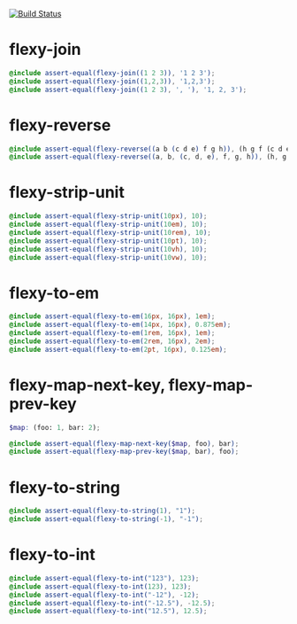[![Build Status](https://travis-ci.org/studio107/flexy-functions.svg?branch=master)](https://travis-ci.org/studio107/flexy-functions)

# flexy-join

```scss
@include assert-equal(flexy-join((1 2 3)), '1 2 3');
@include assert-equal(flexy-join((1,2,3)), '1,2,3');
@include assert-equal(flexy-join((1 2 3), ', '), '1, 2, 3');
```

# flexy-reverse

```scss
@include assert-equal(flexy-reverse((a b (c d e) f g h)), (h g f (c d e) b a));
@include assert-equal(flexy-reverse((a, b, (c, d, e), f, g, h)), (h, g, f, (c, d, e), b, a));
```

# flexy-strip-unit

```scss
@include assert-equal(flexy-strip-unit(10px), 10);
@include assert-equal(flexy-strip-unit(10em), 10);
@include assert-equal(flexy-strip-unit(10rem), 10);
@include assert-equal(flexy-strip-unit(10pt), 10);
@include assert-equal(flexy-strip-unit(10vh), 10);
@include assert-equal(flexy-strip-unit(10vw), 10);
```

# flexy-to-em
```scss
@include assert-equal(flexy-to-em(16px, 16px), 1em);
@include assert-equal(flexy-to-em(14px, 16px), 0.875em);
@include assert-equal(flexy-to-em(1rem, 16px), 1em);
@include assert-equal(flexy-to-em(2rem, 16px), 2em);
@include assert-equal(flexy-to-em(2pt, 16px), 0.125em);
```

# flexy-map-next-key, flexy-map-prev-key

```scss
$map: (foo: 1, bar: 2);

@include assert-equal(flexy-map-next-key($map, foo), bar);
@include assert-equal(flexy-map-prev-key($map, bar), foo);
```

# flexy-to-string

```scss
@include assert-equal(flexy-to-string(1), "1");
@include assert-equal(flexy-to-string(-1), "-1");
```

# flexy-to-int

```scss
@include assert-equal(flexy-to-int("123"), 123);
@include assert-equal(flexy-to-int(123), 123);
@include assert-equal(flexy-to-int("-12"), -12);
@include assert-equal(flexy-to-int("-12.5"), -12.5);
@include assert-equal(flexy-to-int("12.5"), 12.5);
```
